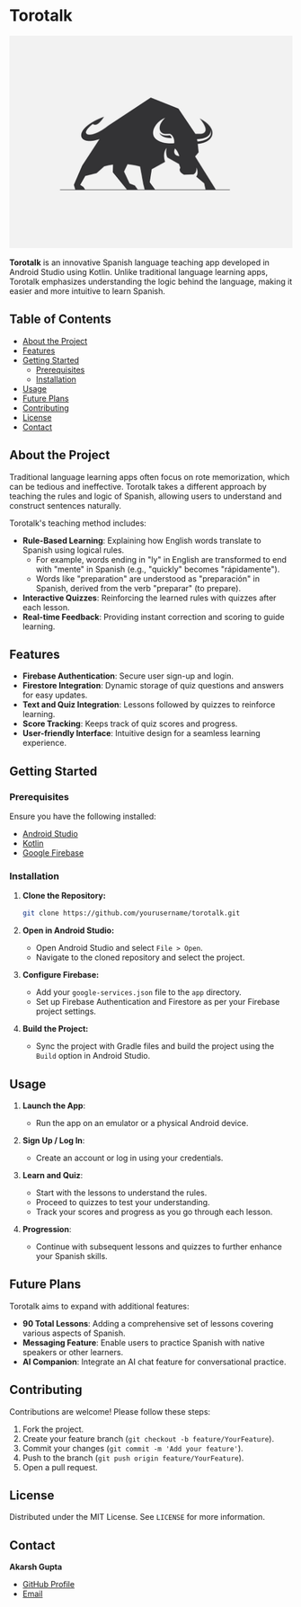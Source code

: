 # Torotalk

![Torotalk Logo](app/src/main/res/drawable/torologo.jpg)

**Torotalk** is an innovative Spanish language teaching app developed in Android Studio using Kotlin. Unlike traditional language learning apps, Torotalk emphasizes understanding the logic behind the language, making it easier and more intuitive to learn Spanish. 

## Table of Contents

- [About the Project](#about-the-project)
- [Features](#features)
- [Getting Started](#getting-started)
  - [Prerequisites](#prerequisites)
  - [Installation](#installation)
- [Usage](#usage)
- [Future Plans](#future-plans)
- [Contributing](#contributing)
- [License](#license)
- [Contact](#contact)

## About the Project

Traditional language learning apps often focus on rote memorization, which can be tedious and ineffective. Torotalk takes a different approach by teaching the rules and logic of Spanish, allowing users to understand and construct sentences naturally.

Torotalk's teaching method includes:
- **Rule-Based Learning**: Explaining how English words translate to Spanish using logical rules.
  - For example, words ending in "ly" in English are transformed to end with "mente" in Spanish (e.g., "quickly" becomes "rápidamente").
  - Words like "preparation" are understood as "preparación" in Spanish, derived from the verb "preparar" (to prepare).
- **Interactive Quizzes**: Reinforcing the learned rules with quizzes after each lesson.
- **Real-time Feedback**: Providing instant correction and scoring to guide learning.

## Features

- **Firebase Authentication**: Secure user sign-up and login.
- **Firestore Integration**: Dynamic storage of quiz questions and answers for easy updates.
- **Text and Quiz Integration**: Lessons followed by quizzes to reinforce learning.
- **Score Tracking**: Keeps track of quiz scores and progress.
- **User-friendly Interface**: Intuitive design for a seamless learning experience.

## Getting Started

### Prerequisites

Ensure you have the following installed:
- [Android Studio](https://developer.android.com/studio)
- [Kotlin](https://kotlinlang.org/)
- [Google Firebase](https://firebase.google.com/)

### Installation

1. **Clone the Repository:**
   ```bash
   git clone https://github.com/yourusername/torotalk.git
   ```
2. **Open in Android Studio:**
   - Open Android Studio and select `File > Open`.
   - Navigate to the cloned repository and select the project.

3. **Configure Firebase:**
   - Add your `google-services.json` file to the `app` directory.
   - Set up Firebase Authentication and Firestore as per your Firebase project settings.

4. **Build the Project:**
   - Sync the project with Gradle files and build the project using the `Build` option in Android Studio.

## Usage

1. **Launch the App**:
   - Run the app on an emulator or a physical Android device.
   
2. **Sign Up / Log In**:
   - Create an account or log in using your credentials.

3. **Learn and Quiz**:
   - Start with the lessons to understand the rules.
   - Proceed to quizzes to test your understanding.
   - Track your scores and progress as you go through each lesson.

4. **Progression**:
   - Continue with subsequent lessons and quizzes to further enhance your Spanish skills.

## Future Plans

Torotalk aims to expand with additional features:
- **90 Total Lessons**: Adding a comprehensive set of lessons covering various aspects of Spanish.
- **Messaging Feature**: Enable users to practice Spanish with native speakers or other learners.
- **AI Companion**: Integrate an AI chat feature for conversational practice.

## Contributing

Contributions are welcome! Please follow these steps:
1. Fork the project.
2. Create your feature branch (`git checkout -b feature/YourFeature`).
3. Commit your changes (`git commit -m 'Add your feature'`).
4. Push to the branch (`git push origin feature/YourFeature`).
5. Open a pull request.

## License

Distributed under the MIT License. See `LICENSE` for more information.

## Contact

**Akarsh Gupta**

- [GitHub Profile](https://github.com/AkarshGuptaa)
- [Email](mailto:akarshguptaaa@gmail.com)
